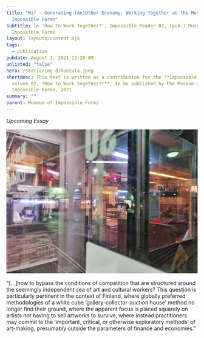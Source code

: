 ```yaml
---
title: "Mif ~ Generating (An)Other Economy: Working Together at the Museum of
  Impossible Forms"
subtitle: in 'How To Work Together?', Impossible Reader 02, (pub.) Museum of
  Impossible Forms
layout: layouts/content.njk
tags:
  - publication
pubdate: August 1, 2021 12:28 AM
unlisted: "false"
hero: /static/img-d/kontula.jpeg
shortdesc: This text is written as a contribution for the **Impossible Reader,
  volume 02, *How to Work together?***, to be published by the Museum of
  Impossible Forms, 2021
summary: ""
parent: Museum of Impossible Forms
---
```

*Upcoming Essay*

![](/static/img-d/kontula.jpeg)

"\[...]how to bypass the conditions of competition that are structured around the seemingly independent sea of art and cultural workers? This question is particularly pertinent in the context of Finland, where globally preferred methodologies of a white cube ‘gallery-collector-auction house’ method no longer find their ground, where the apparent focus is placed squarely on artists not having to sell artworks to survive, where instead practitioners may commit to the ‘important, critical, or otherwise exploratory methods’ of art-making, presumably outside the parameters of finance and economies."